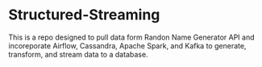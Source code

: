 # Structured-Streaming

This is a repo designed to pull data form Randon Name Generator API and incoreporate Airflow, Cassandra, Apache Spark, and Kafka to generate, transform, and stream data to a database.